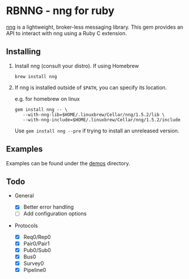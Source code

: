 # RBNNG - nng for ruby

[nng](https://nng.nanomsg.org/) is a lightweight, broker-less messaging library.
This gem provides an API to interact with nng using a Ruby C extension.

## Installing

1. Install nng (consult your distro). If using Homebrew

   ```
   brew install nng
   ```

1. If nng is installed outside of `$PATH`, you can specify its location.

   e.g. for homebrew on linux

   ```
   gem install nng -- \
      --with-nng-lib=$HOME/.linuxbrew/Cellar/nng/1.5.2/lib \
      --with-nng-include=$HOME/.linuxbrew/Cellar/nng/1.5.2/include
   ```

   Use `gem install nng --pre` if trying to install an unreleased version.

## Examples

Examples can be found under the [demos](demos/) directory.

## Todo

-  General

   -  [x] Better error handling
   -  [ ] Add configuration options

-  Protocols
   -  [x] Req0/Rep0
   -  [x] Pair0/Pair1
   -  [x] Pub0/Sub0
   -  [x] Bus0
   -  [x] Survey0
   -  [x] Pipeline0
